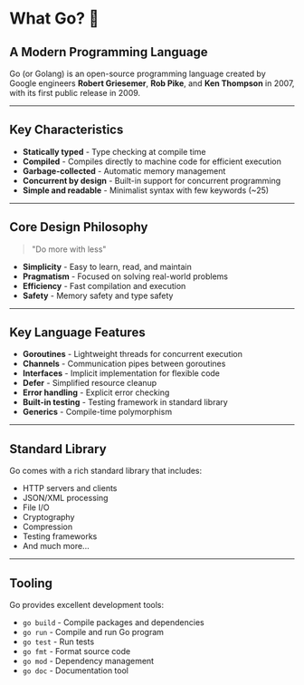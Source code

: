 # What Go? 🐹

## A Modern Programming Language

Go (or Golang) is an open-source programming language created by Google engineers **Robert Griesemer**, **Rob Pike**, and **Ken Thompson** in 2007, with its first public release in 2009.

---

## Key Characteristics

- **Statically typed** - Type checking at compile time
- **Compiled** - Compiles directly to machine code for efficient execution
- **Garbage-collected** - Automatic memory management
- **Concurrent by design** - Built-in support for concurrent programming
- **Simple and readable** - Minimalist syntax with few keywords (~25)

---

## Core Design Philosophy

> "Do more with less"

- **Simplicity** - Easy to learn, read, and maintain
- **Pragmatism** - Focused on solving real-world problems
- **Efficiency** - Fast compilation and execution
- **Safety** - Memory safety and type safety

---

## Key Language Features

- **Goroutines** - Lightweight threads for concurrent execution
- **Channels** - Communication pipes between goroutines
- **Interfaces** - Implicit implementation for flexible code
- **Defer** - Simplified resource cleanup
- **Error handling** - Explicit error checking
- **Built-in testing** - Testing framework in standard library
- **Generics** - Compile-time polymorphism

---

## Standard Library

Go comes with a rich standard library that includes:

- HTTP servers and clients
- JSON/XML processing
- File I/O
- Cryptography
- Compression
- Testing frameworks
- And much more...

---

## Tooling

Go provides excellent development tools:

- `go build` - Compile packages and dependencies
- `go run` - Compile and run Go program
- `go test` - Run tests
- `go fmt` - Format source code
- `go mod` - Dependency management
- `go doc` - Documentation tool
